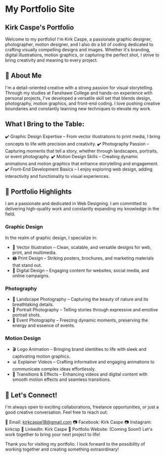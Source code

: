 # My Portfolio Site

## Kirk Caspe's Portfolio
Welcome to my portfolio! I'm Kirk Caspe, a passionate graphic designer, photographer, motion designer, and I also do a bit of coding dedicated to crafting visually compelling designs and images. Whether it's branding, digital illustrations, motion graphics, or capturing the perfect shot, I strive to bring creativity and meaning to every project.

## 🚀 About Me
I'm a detail-oriented creative with a strong passion for visual storytelling. Through my studies at Fanshawe College and hands-on experience with personal projects, I've developed a versatile skill set that blends design, photography, motion graphics, and front-end coding. I love pushing creative boundaries and constantly learning new techniques to elevate my work.

## What I Bring to the Table:
✔️ Graphic Design Expertise – From vector illustrations to print media, I bring concepts to life with precision and creativity.
✔️ Photography Passion – Capturing moments that tell a story, whether through landscapes, portraits, or event photography.
✔️ Motion Design Skills – Creating dynamic animations and motion graphics that enhance storytelling and engagement.
✔️ Front-End Development Basics – I enjoy exploring web design, adding interactivity and functionality to visual experiences.

## 🎨 Portfolio Highlights
I am a passionate and dedicated in Web Designing. I am committed to delivering high-quality work and constantly expanding my knowledge in the field.

### Graphic Design
In the realm of graphic design, I specialize in:
- 🎨 Vector Illustration – Clean, scalable, and versatile designs for web, print, and multimedia.
- 🖨️ Print Design – Striking posters, brochures, and marketing materials that stand out.
- 📱 Digital Design – Engaging content for websites, social media, and online campaigns.
  
### Photography
- 🌄 Landscape Photography – Capturing the beauty of nature and its breathtaking details.
- 📸 Portrait Photography – Telling stories through expressive and emotive portrait shots.
- 🎉 Event Photography – Freezing dynamic moments, preserving the energy and essence of events.

### Motion Design
- 🎬 Logo Animation – Bringing brand identities to life with sleek and captivating motion graphics.
- 📊 Explainer Videos – Crafting informative and engaging animations to communicate complex ideas effortlessly.
- 🔄 Transitions & Effects – Enhancing videos and digital content with smooth motion effects and seamless transitions.

## 📩 Let's Connect!
I'm always open to exciting collaborations, freelance opportunities, or just a good creative conversation. Feel free to reach out:

📧 Email: kirkcaspe18@gmail.com
📷 Facebook: Kirk Caspe
📷 Instagram: kirkcsp
📧 LinkedIn: Kirk Caspe
🎥 Portfolio Website: (Coming Soon!)
Let's work together to bring your next project to life!

Thank you for visiting my portfolio. I look forward to the possibility of working together and creating something extraordinary!
